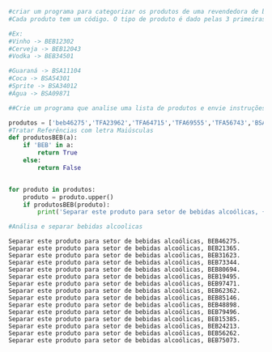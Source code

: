 ```python
#criar um programa para categorizar os produtos de uma revendedora de bebidas.
#Cada produto tem um código. O tipo de produto é dado pelas 3 primeiras letras do código.

#Ex:
#Vinho -> BEB12302
#Cerveja -> BEB12043
#Vodka -> BEB34501

#Guaraná -> BSA11104
#Coca -> BSA54301
#Sprite -> BSA34012
#Água -> BSA09871

##Crie um programa que analise uma lista de produtos e envie instruções dos podutos que devem ser separados

```


```python
produtos = ['beb46275','TFA23962','TFA64715','TFA69555','TFA56743','BSA45510','TFA44968','CAR75448','CAR23596','CAR13490','BEB21365','BEB31623','BSA62419','BEB73344','TFA20079','BEB80694','BSA11769','BEB19495','TFA14792','TFA78043','BSA33484','BEB97471','BEB62362','TFA27311','TFA17715','BEB85146','BEB48898','BEB79496','CAR38417','TFA19947','TFA58799','CAR94811','BSA59251','BEB15385','BEB24213','BEB56262','BSA96915','CAR53454','BEB75073']
#Tratar Referências com letra Maiúsculas
def produtosBEB(a):
    if 'BEB' in a:
        return True
    else:
        return False


for produto in produtos:
    produto = produto.upper()
    if produtosBEB(produto):
        print('Separar este produto para setor de bebidas alcoólicas, {}.'.format(produto))

#Análisa e separar bebidas alcoolicas
```

    Separar este produto para setor de bebidas alcoólicas, BEB46275.
    Separar este produto para setor de bebidas alcoólicas, BEB21365.
    Separar este produto para setor de bebidas alcoólicas, BEB31623.
    Separar este produto para setor de bebidas alcoólicas, BEB73344.
    Separar este produto para setor de bebidas alcoólicas, BEB80694.
    Separar este produto para setor de bebidas alcoólicas, BEB19495.
    Separar este produto para setor de bebidas alcoólicas, BEB97471.
    Separar este produto para setor de bebidas alcoólicas, BEB62362.
    Separar este produto para setor de bebidas alcoólicas, BEB85146.
    Separar este produto para setor de bebidas alcoólicas, BEB48898.
    Separar este produto para setor de bebidas alcoólicas, BEB79496.
    Separar este produto para setor de bebidas alcoólicas, BEB15385.
    Separar este produto para setor de bebidas alcoólicas, BEB24213.
    Separar este produto para setor de bebidas alcoólicas, BEB56262.
    Separar este produto para setor de bebidas alcoólicas, BEB75073.
    
